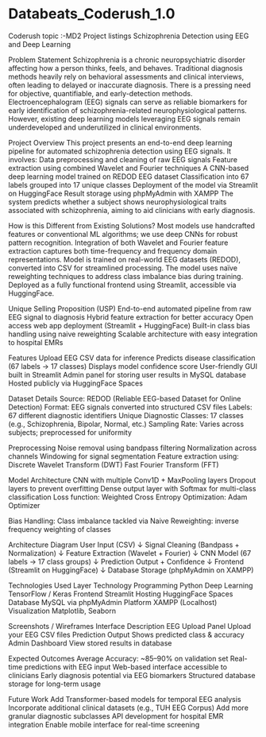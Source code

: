 # Databeats_Coderush_1.0
Coderush topic :-MD2
Project listings
Schizophrenia Detection using EEG and Deep Learning

Problem Statement
Schizophrenia is a chronic neuropsychiatric disorder affecting how a person thinks, feels, and behaves. Traditional diagnosis methods heavily rely on behavioral assessments and clinical interviews, often leading to delayed or inaccurate diagnosis. There is a pressing need for objective, quantifiable, and early-detection methods.
Electroencephalogram (EEG) signals can serve as reliable biomarkers for early identification of schizophrenia-related neurophysiological patterns. However, existing deep learning models leveraging EEG signals remain underdeveloped and underutilized in clinical environments.

Project Overview
This project presents an end-to-end deep learning pipeline for automated schizophrenia detection using EEG signals. It involves:
Data preprocessing and cleaning of raw EEG signals
Feature extraction using combined Wavelet and Fourier techniques
A CNN-based deep learning model trained on REDOD EEG dataset
Classification into 67 labels grouped into 17 unique classes
Deployment of the model via Streamlit on HuggingFace
Result storage using phpMyAdmin with XAMPP
The system predicts whether a subject shows neurophysiological traits associated with schizophrenia, aiming to aid clinicians with early diagnosis.

How is this Different from Existing Solutions?
Most models use handcrafted features or conventional ML algorithms; we use deep CNNs for robust pattern recognition.
Integration of both Wavelet and Fourier feature extraction captures both time-frequency and frequency domain representations.
Model is trained on real-world EEG datasets (REDOD), converted into CSV for streamlined processing.
The model uses naïve reweighting techniques to address class imbalance bias during training.
Deployed as a fully functional frontend using Streamlit, accessible via HuggingFace.

Unique Selling Proposition (USP)
End-to-end automated pipeline from raw EEG signal to diagnosis
Hybrid feature extraction for better accuracy
Open access web app deployment (Streamlit + HuggingFace)
Built-in class bias handling using naive reweighting
Scalable architecture with easy integration to hospital EMRs

Features
Upload EEG CSV data for inference
Predicts disease classification (67 labels → 17 classes)
Displays model confidence score
User-friendly GUI built in Streamlit
Admin panel for storing user results in MySQL database
Hosted publicly via HuggingFace Spaces

Dataset Details
Source: REDOD (Reliable EEG-based Dataset for Online Detection)
Format: EEG signals converted into structured CSV files
Labels: 67 different diagnostic identifiers
Unique Diagnostic Classes: 17 classes (e.g., Schizophrenia, Bipolar, Normal, etc.)
Sampling Rate: Varies across subjects; preprocessed for uniformity

Preprocessing
Noise removal using bandpass filtering
Normalization across channels
Windowing for signal segmentation
Feature extraction using:
Discrete Wavelet Transform (DWT)
Fast Fourier Transform (FFT)

Model Architecture
CNN with multiple Conv1D + MaxPooling layers
Dropout layers to prevent overfitting
Dense output layer with Softmax for multi-class classification
Loss function: Weighted Cross Entropy
Optimization: Adam Optimizer

Bias Handling:
Class imbalance tackled via Naive Reweighting: inverse frequency weighting of classes

Architecture Diagram
User Input (CSV)
↓
Signal Cleaning (Bandpass + Normalization)
↓
Feature Extraction (Wavelet + Fourier)
↓
CNN Model (67 labels → 17 class groups)
↓
Prediction Output + Confidence
↓
Frontend (Streamlit on HuggingFace)
↓
Database Storage (phpMyAdmin on XAMPP)

Technologies Used
Layer	Technology
Programming	Python
Deep Learning	TensorFlow / Keras
Frontend	Streamlit
Hosting	HuggingFace Spaces
Database	MySQL via phpMyAdmin
Platform	XAMPP (Localhost)
Visualization	Matplotlib, Seaborn

Screenshots / Wireframes
Interface	Description
EEG Upload Panel	Upload your EEG CSV files
Prediction Output	Shows predicted class & accuracy
Admin Dashboard	View stored results in database


Expected Outcomes
Average Accuracy: ~85–90% on validation set
Real-time predictions with EEG input
Web-based interface accessible to clinicians
Early diagnosis potential via EEG biomarkers
Structured database storage for long-term usage

Future Work
Add Transformer-based models for temporal EEG analysis
Incorporate additional clinical datasets (e.g., TUH EEG Corpus)
Add more granular diagnostic subclasses
API development for hospital EMR integration
Enable mobile interface for real-time screening



